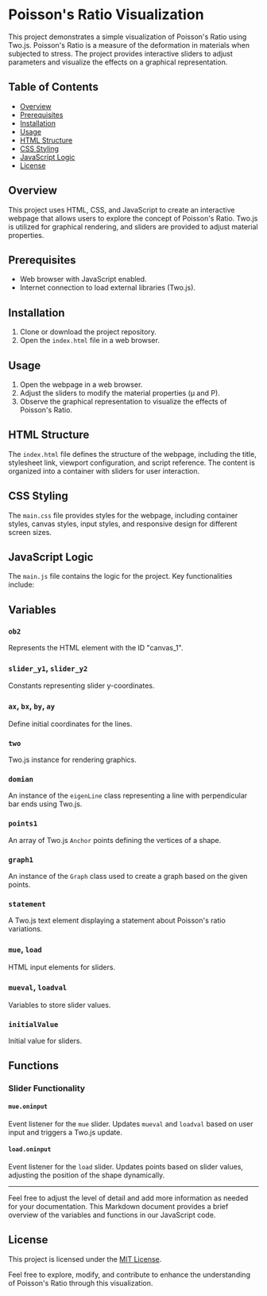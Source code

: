 # Poisson's Ratio Visualization

This project demonstrates a simple visualization of Poisson's Ratio using Two.js. Poisson's Ratio is a measure of the deformation in materials when subjected to stress. The project provides interactive sliders to adjust parameters and visualize the effects on a graphical representation.

## Table of Contents

- [Overview](#overview)
- [Prerequisites](#prerequisites)
- [Installation](#installation)
- [Usage](#usage)
- [HTML Structure](#html-structure)
- [CSS Styling](#css-styling)
- [JavaScript Logic](#javascript-logic)
- [License](#license)

## Overview

This project uses HTML, CSS, and JavaScript to create an interactive webpage that allows users to explore the concept of Poisson's Ratio. Two.js is utilized for graphical rendering, and sliders are provided to adjust material properties.

## Prerequisites

- Web browser with JavaScript enabled.
- Internet connection to load external libraries (Two.js).

## Installation

1. Clone or download the project repository.
2. Open the `index.html` file in a web browser.

## Usage

1. Open the webpage in a web browser.
2. Adjust the sliders to modify the material properties (μ and P).
3. Observe the graphical representation to visualize the effects of Poisson's Ratio.

## HTML Structure

The `index.html` file defines the structure of the webpage, including the title, stylesheet link, viewport configuration, and script reference. The content is organized into a container with sliders for user interaction.

## CSS Styling

The `main.css` file provides styles for the webpage, including container styles, canvas styles, input styles, and responsive design for different screen sizes.

## JavaScript Logic

The `main.js` file contains the logic for the project. Key functionalities include:

## Variables

### `ob2`
Represents the HTML element with the ID "canvas_1".

### `slider_y1`, `slider_y2`
Constants representing slider y-coordinates.

### `ax`, `bx`, `by`, `ay`
Define initial coordinates for the lines.

### `two`
Two.js instance for rendering graphics.

### `domian`
An instance of the `eigenLine` class representing a line with perpendicular bar ends using Two.js.

### `points1`
An array of Two.js `Anchor` points defining the vertices of a shape.

### `graph1`
An instance of the `Graph` class used to create a graph based on the given points.

### `statement`
A Two.js text element displaying a statement about Poisson's ratio variations.

### `mue`, `load`
HTML input elements for sliders.

### `mueval`, `loadval`
Variables to store slider values.

### `initialValue`
Initial value for sliders.

## Functions

### Slider Functionality

#### `mue.oninput`
Event listener for the `mue` slider. Updates `mueval` and `loadval` based on user input and triggers a Two.js update.

#### `load.oninput`
Event listener for the `load` slider. Updates points based on slider values, adjusting the position of the shape dynamically.

---

Feel free to adjust the level of detail and add more information as needed for your documentation. This Markdown document provides a brief overview of the variables and functions in our JavaScript code.

## License

This project is licensed under the [MIT License](LICENSE).

Feel free to explore, modify, and contribute to enhance the understanding of Poisson's Ratio through this visualization.
